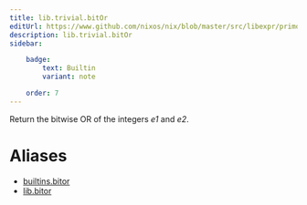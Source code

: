 ```yaml
---
title: lib.trivial.bitOr
editUrl: https://www.github.com/nixos/nix/blob/master/src/libexpr/primops.cc
description: lib.trivial.bitOr
sidebar:

    badge:
        text: Builtin
        variant: note

    order: 7
---
```


Return the bitwise OR of the integers *e1* and *e2*.


# Aliases

- [builtins.bitor](/nix-doc-comments/reference/builtins/builtins-bitor)
- [lib.bitor](/nix-doc-comments/reference/lib/lib-bitor)


